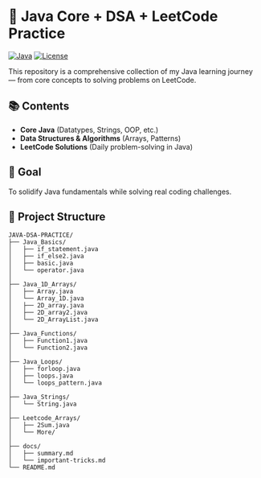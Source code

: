 # 🚀 Java Core + DSA + LeetCode Practice

[![Java](https://img.shields.io/badge/Java-17-blue.svg)](https://java.com)
[![License](https://img.shields.io/badge/License-MIT-green.svg)](LICENSE)

This repository is a comprehensive collection of my Java learning journey — from core concepts to solving problems on LeetCode.

## 📚 Contents
- **Core Java** (Datatypes, Strings, OOP, etc.)
- **Data Structures & Algorithms** (Arrays, Patterns)
- **LeetCode Solutions** (Daily problem-solving in Java)

## 🎯 Goal
To solidify Java fundamentals while solving real coding challenges.

## 📂 Project Structure
```text
JAVA-DSA-PRACTICE/
├── Java_Basics/
│   ├── if_statement.java
│   ├── if_else2.java
│   ├── basic.java
│   └── operator.java
│
├── Java_1D_Arrays/
│   ├── Array.java
│   └── Array_1D.java
│   ├── 2D_array.java
│   ├── 2D_array2.java
│   └── 2D_ArrayList.java
│
├── Java_Functions/
│   ├── Function1.java
│   └── Function2.java
│
├── Java_Loops/
│   ├── forloop.java
│   ├── loops.java
│   └── loops_pattern.java
│
├── Java_Strings/
│   └── String.java
│
├── Leetcode_Arrays/
│   ├── 2Sum.java
│   └── More/
│
├── docs/
│   ├── summary.md
│   └── important-tricks.md
└── README.md